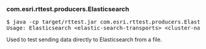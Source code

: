 ### com.esri.rttest.producers.Elasticsearch

<pre>
$ java -cp target/rttest.jar com.esri.rttest.producers.Elasticsearch 
Usage: Elasticsearch &lt;elastic-search-transports&gt; &lt;cluster-name&gt; &lt;index&gt; &lt;type&gt; &lt;file&gt; &lt;rate&gt; &lt;numrecords&gt; (&lt;elastic-bulk-num&gt;)
</pre>

Used to test sending data directly to Elasticsearch from a file.
